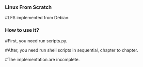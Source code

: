 ### Linux From Scratch

#LFS implemented from Debian

### How to use it?

#First, you need run scripts.py. 

#After, you need run shell scripts in sequential, chapter to chapter. 

#The implementation are incomplete.